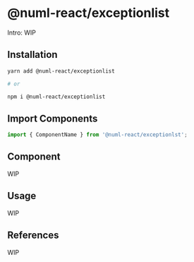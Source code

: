 # @numl-react/exceptionlist

Intro: WIP

## Installation

```sh
yarn add @numl-react/exceptionlist

# or

npm i @numl-react/exceptionlist
```

## Import Components

```jsx
import { ComponentName } from '@numl-react/exceptionlst';
```

## Component

WIP

## Usage

WIP

## References

WIP
